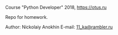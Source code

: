 Course "Python Developer" 2018, https://otus.ru

Repo for homework.

Author: Nickolaiy Anokhin
E-mail: 11_ka@rambler.ru
